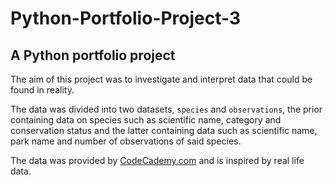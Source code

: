 # Python-Portfolio-Project-3
## A Python portfolio project
The aim of this project was to investigate and interpret data that could be found in reality.

The data was divided into two datasets, `species` and `observations`, the prior containing data on species such as scientific name, category and conservation status and the latter containing data such as scientific name, park name and number of observations of said species.

The data was provided by [CodeCademy.com](https://www.codecademy.com/) and is inspired by real life data.
